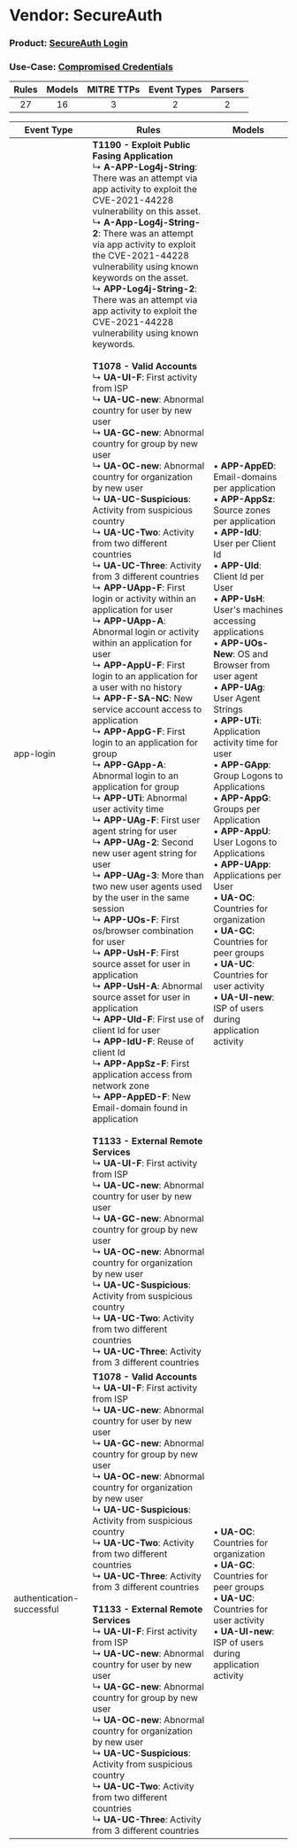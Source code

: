 Vendor: SecureAuth
==================
### Product: [SecureAuth Login](../ds_secureauth_secureauth_login.md)
### Use-Case: [Compromised Credentials](../../../../UseCases/uc_compromised_credentials.md)

| Rules | Models | MITRE TTPs | Event Types | Parsers |
|:-----:|:------:|:----------:|:-----------:|:-------:|
|  27   |   16   |     3      |      2      |    2    |

| Event Type    | Rules    | Models    |
| ---- | ---- | ---- |
| app-login    | <b>T1190 - Exploit Public Fasing Application</b><br> ↳ <b>A-APP-Log4j-String</b>: There was an attempt via app activity to exploit the CVE-2021-44228 vulnerability on this asset.<br> ↳ <b>A-App-Log4j-String-2</b>: There was an attempt via app activity to exploit the CVE-2021-44228 vulnerability using known keywords on the asset.<br> ↳ <b>APP-Log4j-String-2</b>: There was an attempt via app activity to exploit the CVE-2021-44228 vulnerability using known keywords.<br><br><b>T1078 - Valid Accounts</b><br> ↳ <b>UA-UI-F</b>: First activity from ISP<br> ↳ <b>UA-UC-new</b>: Abnormal country for user by new user<br> ↳ <b>UA-GC-new</b>: Abnormal country for group by new user<br> ↳ <b>UA-OC-new</b>: Abnormal country for organization by new user<br> ↳ <b>UA-UC-Suspicious</b>: Activity from suspicious country<br> ↳ <b>UA-UC-Two</b>: Activity from two different countries<br> ↳ <b>UA-UC-Three</b>: Activity from 3 different countries<br> ↳ <b>APP-UApp-F</b>: First login or activity within an application for user<br> ↳ <b>APP-UApp-A</b>: Abnormal login or activity within an application for user<br> ↳ <b>APP-AppU-F</b>: First login to an application for a user with no history<br> ↳ <b>APP-F-SA-NC</b>: New service account access to application<br> ↳ <b>APP-AppG-F</b>: First login to an application for group<br> ↳ <b>APP-GApp-A</b>: Abnormal login to an application for group<br> ↳ <b>APP-UTi</b>: Abnormal user activity time<br> ↳ <b>APP-UAg-F</b>: First user agent string for user<br> ↳ <b>APP-UAg-2</b>: Second new user agent string for user<br> ↳ <b>APP-UAg-3</b>: More than two new user agents used by the user in the same session<br> ↳ <b>APP-UOs-F</b>: First os/browser combination for user<br> ↳ <b>APP-UsH-F</b>: First source asset for user in application<br> ↳ <b>APP-UsH-A</b>: Abnormal source asset for user in application<br> ↳ <b>APP-UId-F</b>: First use of client Id for user<br> ↳ <b>APP-IdU-F</b>: Reuse of client Id<br> ↳ <b>APP-AppSz-F</b>: First application access from network zone<br> ↳ <b>APP-AppED-F</b>: New Email-domain found in application<br><br><b>T1133 - External Remote Services</b><br> ↳ <b>UA-UI-F</b>: First activity from ISP<br> ↳ <b>UA-UC-new</b>: Abnormal country for user by new user<br> ↳ <b>UA-GC-new</b>: Abnormal country for group by new user<br> ↳ <b>UA-OC-new</b>: Abnormal country for organization by new user<br> ↳ <b>UA-UC-Suspicious</b>: Activity from suspicious country<br> ↳ <b>UA-UC-Two</b>: Activity from two different countries<br> ↳ <b>UA-UC-Three</b>: Activity from 3 different countries |  • <b>APP-AppED</b>: Email-domains per application<br> • <b>APP-AppSz</b>: Source zones per application<br> • <b>APP-IdU</b>: User per Client Id<br> • <b>APP-UId</b>: Client Id per User<br> • <b>APP-UsH</b>: User's machines accessing applications<br> • <b>APP-UOs-New</b>: OS and Browser from user agent<br> • <b>APP-UAg</b>: User Agent Strings<br> • <b>APP-UTi</b>: Application activity time for user<br> • <b>APP-GApp</b>: Group Logons to Applications<br> • <b>APP-AppG</b>: Groups per Application<br> • <b>APP-AppU</b>: User Logons to Applications<br> • <b>APP-UApp</b>: Applications per User<br> • <b>UA-OC</b>: Countries for organization<br> • <b>UA-GC</b>: Countries for peer groups<br> • <b>UA-UC</b>: Countries for user activity<br> • <b>UA-UI-new</b>: ISP of users during application activity |
| authentication-successful | <b>T1078 - Valid Accounts</b><br> ↳ <b>UA-UI-F</b>: First activity from ISP<br> ↳ <b>UA-UC-new</b>: Abnormal country for user by new user<br> ↳ <b>UA-GC-new</b>: Abnormal country for group by new user<br> ↳ <b>UA-OC-new</b>: Abnormal country for organization by new user<br> ↳ <b>UA-UC-Suspicious</b>: Activity from suspicious country<br> ↳ <b>UA-UC-Two</b>: Activity from two different countries<br> ↳ <b>UA-UC-Three</b>: Activity from 3 different countries<br><br><b>T1133 - External Remote Services</b><br> ↳ <b>UA-UI-F</b>: First activity from ISP<br> ↳ <b>UA-UC-new</b>: Abnormal country for user by new user<br> ↳ <b>UA-GC-new</b>: Abnormal country for group by new user<br> ↳ <b>UA-OC-new</b>: Abnormal country for organization by new user<br> ↳ <b>UA-UC-Suspicious</b>: Activity from suspicious country<br> ↳ <b>UA-UC-Two</b>: Activity from two different countries<br> ↳ <b>UA-UC-Three</b>: Activity from 3 different countries    |  • <b>UA-OC</b>: Countries for organization<br> • <b>UA-GC</b>: Countries for peer groups<br> • <b>UA-UC</b>: Countries for user activity<br> • <b>UA-UI-new</b>: ISP of users during application activity    |